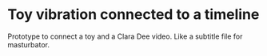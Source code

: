 # Toy vibration connected to a timeline
Prototype to connect a toy and a Clara Dee video. Like a subtitle file for masturbator.
